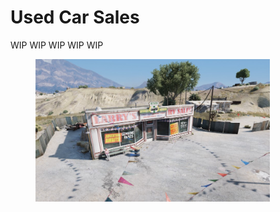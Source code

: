 # Used Car Sales

WIP WIP WIP WIP WIP

<figure><img src="../../../.gitbook/assets/used_car_sales.jpg" alt="" width="375"><figcaption></figcaption></figure>
